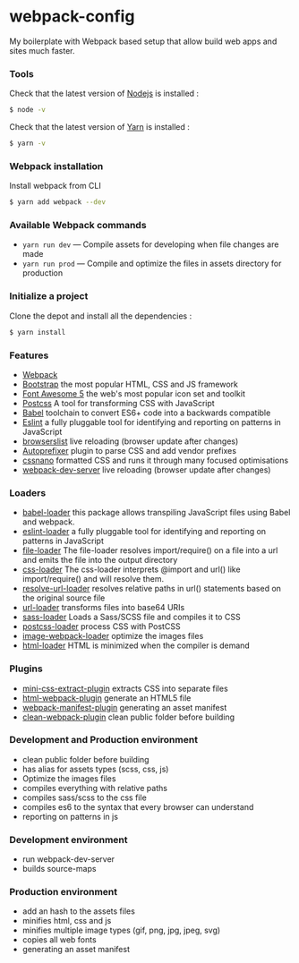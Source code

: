 # webpack-config

My boilerplate with Webpack based setup that allow build web apps and sites much faster.




### Tools

Check that the latest version of [Nodejs](https://nodejs.org/en/download/) is installed :
```sh
$ node -v
```

Check that the latest version of [Yarn](https://yarnpkg.com/en/docs/install) is installed :
```sh
$ yarn -v
```



### Webpack installation

Install webpack from CLI
```sh
$ yarn add webpack --dev
```



### Available Webpack commands

* `yarn run dev` — Compile assets for developing when file changes are made
* `yarn run prod` — Compile and optimize the files in assets directory for production




### Initialize a project

Clone the depot and install all the dependencies :
```sh
$ yarn install
```




### Features

* [Webpack](https://webpack.js.org/)
* [Bootstrap](http://getbootstrap.com/) the most popular HTML, CSS and JS framework
* [Font Awesome 5](https://fontawesome.com/) the web's most popular icon set and toolkit
* [Postcss](https://postcss.org/) A tool for transforming CSS with JavaScript
* [Babel](https://babeljs.io/) toolchain to convert ES6+ code into a backwards compatible
* [Eslint](https://eslint.org/) a fully pluggable tool for identifying and reporting on patterns in JavaScript
* [browserslist](https://github.com/browserslist/browserslist) live reloading (browser update after changes)
* [Autoprefixer](https://github.com/postcss/autoprefixer) plugin to parse CSS and add vendor prefixes
* [cssnano](https://cssnano.co/) formatted CSS and runs it through many focused optimisations
* [webpack-dev-server](https://webpack.js.org/configuration/dev-server) live reloading (browser update after changes)




### Loaders

* [babel-loader](https://webpack.js.org/loaders/babel-loader) this package allows transpiling JavaScript files using Babel and webpack.
* [eslint-loader](https://webpack.js.org/loaders/eslint-loader) a fully pluggable tool for identifying and reporting on patterns in JavaScript
* [file-loader](https://webpack.js.org/loaders/file-loader) The file-loader resolves import/require() on a file into a url and emits the file into the output directory
* [css-loader](https://webpack.js.org/loaders/css-loader) The css-loader interprets @import and url() like import/require() and will resolve them.
* [resolve-url-loader](https://github.com/bholloway/resolve-url-loader) resolves relative paths in url() statements based on the original source file
* [url-loader](https://webpack.js.org/loaders/url-loader) transforms files into base64 URIs
* [sass-loader](https://webpack.js.org/loaders/sass-loader) Loads a Sass/SCSS file and compiles it to CSS
* [postcss-loader](https://webpack.js.org/loaders/postcss-loader) process CSS with PostCSS
* [image-webpack-loader](https://github.com/tcoopman/image-webpack-loader) optimize the images files
* [html-loader](https://webpack.js.org/loaders/html-loader) HTML is minimized when the compiler is demand




### Plugins

* [mini-css-extract-plugin](https://github.com/webpack-contrib/mini-css-extract-plugin) extracts CSS into separate files
* [html-webpack-plugin](https://webpack.js.org/plugins/html-webpack-plugin) generate an HTML5 file
* [webpack-manifest-plugin](https://github.com/danethurber/webpack-manifest-plugin) generating an asset manifest
* [clean-webpack-plugin](https://github.com/johnagan/clean-webpack-plugin) clean public folder before building




### Development and Production environment

* clean public folder before building
* has alias for assets types (scss, css, js)
* Optimize the images files
* compiles everything with relative paths
* compiles sass/scss to the css file
* compiles es6 to the syntax that every browser can understand
* reporting on patterns in js




### Development environment

* run webpack-dev-server
* builds source-maps




### Production environment

* add an hash to the assets files
* minifies html, css and js
* minifies multiple image types (gif, png, jpg, jpeg, svg)
* copies all web fonts
* generating an asset manifest
